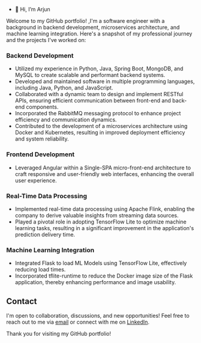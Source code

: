 - 👋 Hi, I’m Arjun
  
Welcome to my GitHub portfolio! ,I'm a software engineer with a background in backend development, microservices architecture, and machine learning integration. Here's a snapshot of my professional journey and the projects I've worked on:                                                                                                                                                

### Backend Development

- Utilized my experience in Python, Java, Spring Boot, MongoDB, and MySQL to create scalable and performant backend systems.
- Developed and maintained software in multiple programming languages, including Java, Python, and JavaScript.
- Collaborated with a dynamic team to design and implement RESTful APIs, ensuring efficient communication between front-end and back-end components.
- Incorporated the RabbitMQ messaging protocol to enhance project efficiency and communication dynamics.
- Contributed to the development of a microservices architecture using Docker and Kubernetes, resulting in improved deployment efficiency and system reliability.

### Frontend Development

- Leveraged Angular within a Single-SPA micro-front-end architecture to craft responsive and user-friendly web interfaces, enhancing the overall user experience.

### Real-Time Data Processing

- Implemented real-time data processing using Apache Flink, enabling the company to derive valuable insights from streaming data sources.
- Played a pivotal role in adopting TensorFlow Lite to optimize machine learning tasks, resulting in a significant improvement in the application's prediction delivery time.

### Machine Learning Integration

- Integrated Flask to load ML Models using TensorFlow Lite, effectively reducing load times.
- Incorporated tflite-runtime to reduce the Docker image size of the Flask application, thereby enhancing performance and image usability.

## Contact

I'm open to collaboration, discussions, and new opportunities! Feel free to reach out to me via [email](mailto:arjunrwarrier@gmail.com) or connect with me on [LinkedIn](https://www.linkedin.com/in/arjun-r-warrier/).


Thank you for visiting my GitHub portfolio!

